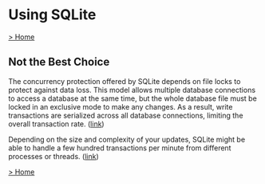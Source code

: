 # Using SQLite

[> Home](../README.md)
## Not the Best Choice



The concurrency protection offered by SQLite depends on file locks to protect against data loss. This model allows multiple database connections to access a database at the same time, but the whole database file must be locked in an exclusive mode to make any changes. As a result, write transactions are serialized across all database connections, limiting the overall transaction rate. ([link](https://learning.oreilly.com/library/view/-/9781449394592/ch02s08.html#127e5d26-9ca9-4b25-b424-c59480e9fcfc))


Depending on the size and complexity of your updates, SQLite might be able to handle a few hundred transactions per minute from different processes or threads.  ([link](https://learning.oreilly.com/library/view/-/9781449394592/ch02s08.html#b07b073b-de82-4df7-adbf-aab4cb620178))

[> Home](../README.md)